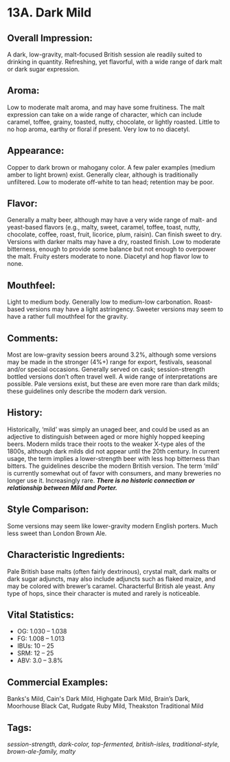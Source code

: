 # 13A. Dark Mild

## Overall Impression: 

A dark, low-gravity, malt-focused British session ale readily suited to drinking in quantity. Refreshing, yet flavorful, with a wide range of dark malt or dark sugar expression.

## Aroma: 

Low to moderate malt aroma, and may have some fruitiness. The malt expression can take on a wide range of character, which can include caramel, toffee, grainy, toasted, nutty, chocolate, or lightly roasted. Little to no hop aroma, earthy or floral if present. Very low to no diacetyl.

## Appearance: 

Copper to dark brown or mahogany color. A few paler examples (medium amber to light brown) exist. Generally clear, although is traditionally unfiltered. Low to moderate off-white to tan head; retention may be poor.

## Flavor: 

Generally a malty beer, although may have a very wide range of malt- and yeast-based flavors (e.g., malty, sweet, caramel, toffee, toast, nutty, chocolate, coffee, roast, fruit, licorice, plum, raisin). Can finish sweet to dry. Versions with darker malts may have a dry, roasted finish. Low to moderate bitterness, enough to provide some balance but not enough to overpower the malt. Fruity esters moderate to none. Diacetyl and hop flavor low to none.

## Mouthfeel: 

Light to medium body. Generally low to medium-low carbonation. Roast-based versions may have a light astringency. Sweeter versions may seem to have a rather full mouthfeel for the gravity.

## Comments: 

Most are low-gravity session beers around 3.2%, although some versions may be made in the stronger (4%+) range for export, festivals, seasonal and/or special occasions. Generally served on cask; session-strength bottled versions don’t often travel well. A wide range of interpretations are possible. Pale versions exist, but these are even more rare than dark milds; these guidelines only describe the modern dark version.

## History: 

Historically, ‘mild’ was simply an unaged beer, and could be used as an adjective to distinguish between aged or more highly hopped keeping beers. Modern milds trace their roots to the weaker X-type ales of the 1800s, although dark milds did not appear until the 20th century. In current usage, the term implies a lower-strength beer with less hop bitterness than bitters. The guidelines describe the modern British version. The term ‘mild’ is currently somewhat out of favor with consumers, and many breweries no longer use it. Increasingly rare. _**There is no historic connection or relationship between Mild and Porter.**_

## Style Comparison: 

Some versions may seem like lower-gravity modern English porters. Much less sweet than London Brown Ale.

## Characteristic Ingredients: 

Pale British base malts (often fairly dextrinous), crystal malt, dark malts or dark sugar adjuncts, may also include adjuncts such as flaked maize, and may be colored with brewer’s caramel. Characterful British ale yeast. Any type of hops, since their character is muted and rarely is noticeable.

## Vital Statistics:	

- OG:	1.030 – 1.038
- FG:	1.008 – 1.013
- IBUs:	10 – 25	
- SRM:	12 – 25	
- ABV:	3.0 – 3.8% 

## Commercial Examples: 

Banks's Mild, Cain's Dark Mild, Highgate Dark Mild, Brain’s Dark, Moorhouse Black Cat, Rudgate Ruby Mild, Theakston Traditional Mild

## Tags: 

_session-strength, dark-color, top-fermented, british-isles, traditional-style, brown-ale-family, malty_
